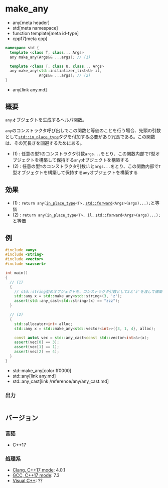 # make_any
* any[meta header]
* std[meta namespace]
* function template[meta id-type]
* cpp17[meta cpp]

```cpp
namespace std {
  template <class T, class... Args>
  any make_any(Args&& ...args); // (1)

  template <class T, class U, class... Args>
  any make_any(std::initializer_list<U> il,
               Args&& ...args); // (2)
}
```
* any[link any.md]

## 概要
`any`オブジェクトを生成するヘルパ関数。

`any`のコンストラクタ呼び出しでこの関数と等価のことを行う場合、先頭の引数として[`std::in_place_type`](/reference/utility/in_place_type_t.md)タグを付加する必要があり冗長である。この関数は、その冗長さを回避するためにある。

- (1) : 任意の型`T`のコンストラクタ引数`args...`をとり、この関数内部で`T`型オブジェクトを構築して保持する`any`オブジェクトを構築する
- (2) : 任意の型`T`のコンストラクタ引数`il`と`args...`をとり、この関数内部で`T`型オブジェクトを構築して保持する`any`オブジェクトを構築する


## 効果
- (1) : `return any(`[`in_place_type`](/reference/utility/in_place_type_t.md)`<T>,` [`std::forward`](/reference/utility/forward.md)`<Args>(args)...);`と等価
- (2) : `return any(`[`in_place_type`](/reference/utility/in_place_type_t.md)`<T>, il,` [`std::forward`](/reference/utility/forward.md)`<Args>(args)...);`と等価


## 例
```cpp example
#include <any>
#include <string>
#include <vector>
#include <cassert>

int main()
{
  // (1)
  {
    // std::string型のオブジェクトを、コンストラクタ引数として3と'z'を渡して構築する
    std::any x = std::make_any<std::string>(3, 'z');
    assert(std::any_cast<std::string>(x) == "zzz");
  }

  // (2)
  {
    std::allocator<int> alloc;
    std::any x = std::make_any<std::vector<int>>({3, 1, 4}, alloc);

    const auto& vec = std::any_cast<const std::vector<int>&>(x);
    assert(vec[0] == 3);
    assert(vec[1] == 1);
    assert(vec[2] == 4);
  }
}
```
* std::make_any[color ff0000]
* std::any[link any.md]
* std::any_cast[link /reference/any/any_cast.md]

### 出力
```
```

## バージョン
### 言語
- C++17

### 処理系
- [Clang, C++17 mode](/implementation.md#clang): 4.0.1
- [GCC, C++17 mode](/implementation.md#gcc): 7.3
- [Visual C++](/implementation.md#visual_cpp): ??
